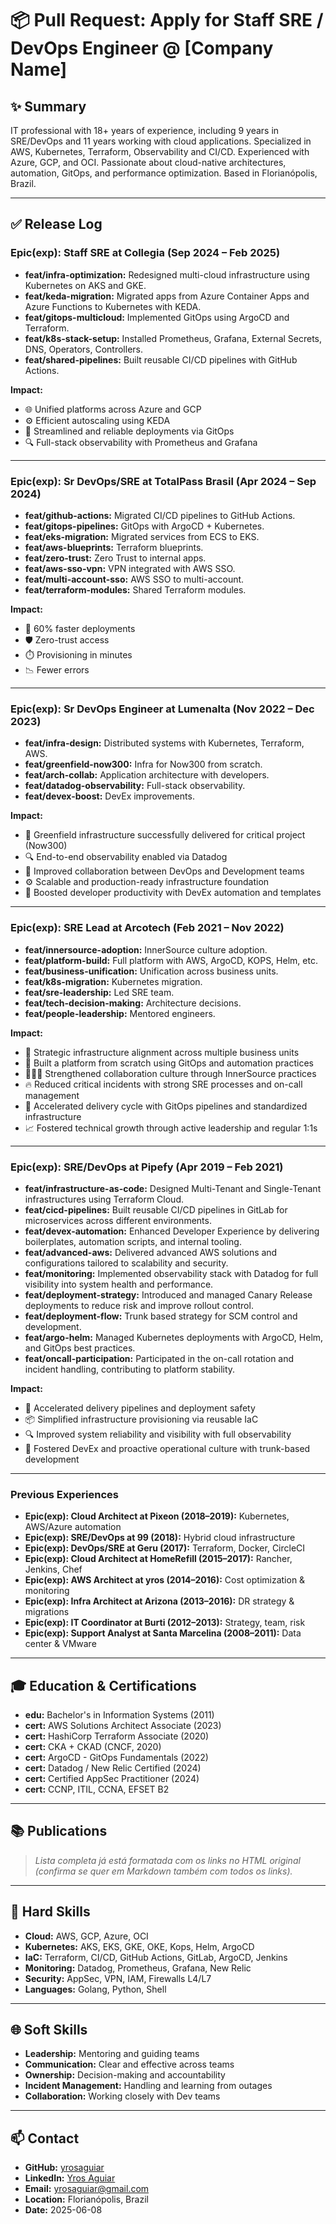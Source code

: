 # 📦 Pull Request: Apply for Staff SRE / DevOps Engineer @ [Company Name]

## ✨ Summary

IT professional with 18+ years of experience, including 9 years in SRE/DevOps and 11 years working with cloud applications. Specialized in AWS, Kubernetes, Terraform, Observability and CI/CD. Experienced with Azure, GCP, and OCI. Passionate about cloud-native architectures, automation, GitOps, and performance optimization. Based in Florianópolis, Brazil.

---

## ✅ Release Log

### **Epic(exp): Staff SRE at Collegia (Sep 2024 – Feb 2025)**

- **feat/infra-optimization:** Redesigned multi-cloud infrastructure using Kubernetes on AKS and GKE.
- **feat/keda-migration:** Migrated apps from Azure Container Apps and Azure Functions to Kubernetes with KEDA.
- **feat/gitops-multicloud:** Implemented GitOps using ArgoCD and Terraform.
- **feat/k8s-stack-setup:** Installed Prometheus, Grafana, External Secrets, DNS, Operators, Controllers.
- **feat/shared-pipelines:** Built reusable CI/CD pipelines with GitHub Actions.

**Impact:**
- 🌐 Unified platforms across Azure and GCP  
- ⚙️ Efficient autoscaling using KEDA  
- 🚀 Streamlined and reliable deployments via GitOps  
- 🔍 Full-stack observability with Prometheus and Grafana  

---

### **Epic(exp): Sr DevOps/SRE at TotalPass Brasil (Apr 2024 – Sep 2024)**

- **feat/github-actions:** Migrated CI/CD pipelines to GitHub Actions.
- **feat/gitops-pipelines:** GitOps with ArgoCD + Kubernetes.
- **feat/eks-migration:** Migrated services from ECS to EKS.
- **feat/aws-blueprints:** Terraform blueprints.
- **feat/zero-trust:** Zero Trust to internal apps.
- **feat/aws-sso-vpn:** VPN integrated with AWS SSO.
- **feat/multi-account-sso:** AWS SSO to multi-account.
- **feat/terraform-modules:** Shared Terraform modules.

**Impact:**
- 🚀 60% faster deployments  
- 🛡️ Zero-trust access  
- ⏱️ Provisioning in minutes  
- 📉 Fewer errors  

---

### **Epic(exp): Sr DevOps Engineer at Lumenalta (Nov 2022 – Dec 2023)**

- **feat/infra-design:** Distributed systems with Kubernetes, Terraform, AWS.
- **feat/greenfield-now300:** Infra for Now300 from scratch.
- **feat/arch-collab:** Application architecture with developers.
- **feat/datadog-observability:** Full-stack observability.
- **feat/devex-boost:** DevEx improvements.

**Impact:**
- 🧱 Greenfield infrastructure successfully delivered for critical project (Now300)  
- 🔍 End-to-end observability enabled via Datadog  
- 🤝 Improved collaboration between DevOps and Development teams  
- ⚙️ Scalable and production-ready infrastructure foundation  
- 🚀 Boosted developer productivity with DevEx automation and templates  

---

### **Epic(exp): SRE Lead at Arcotech (Feb 2021 – Nov 2022)**

- **feat/innersource-adoption:** InnerSource culture adoption.
- **feat/platform-build:** Full platform with AWS, ArgoCD, KOPS, Helm, etc.
- **feat/business-unification:** Unification across business units.
- **feat/k8s-migration:** Kubernetes migration.
- **feat/sre-leadership:** Led SRE team.
- **feat/tech-decision-making:** Architecture decisions.
- **feat/people-leadership:** Mentored engineers.

**Impact:**
- 🧭 Strategic infrastructure alignment across multiple business units  
- 🧱 Built a platform from scratch using GitOps and automation practices  
- 🧑‍🤝‍🧑 Strengthened collaboration culture through InnerSource practices  
- 🔥 Reduced critical incidents with strong SRE processes and on-call management  
- 🚀 Accelerated delivery cycle with GitOps pipelines and standardized infrastructure  
- 📈 Fostered technical growth through active leadership and regular 1:1s  

---

### **Epic(exp): SRE/DevOps at Pipefy (Apr 2019 – Feb 2021)**

- **feat/infrastructure-as-code:** Designed Multi-Tenant and Single-Tenant infrastructures using Terraform Cloud.
- **feat/cicd-pipelines:** Built reusable CI/CD pipelines in GitLab for microservices across different environments.
- **feat/devex-automation:** Enhanced Developer Experience by delivering boilerplates, automation scripts, and internal tooling.
- **feat/advanced-aws:** Delivered advanced AWS solutions and configurations tailored to scalability and security.
- **feat/monitoring:** Implemented observability stack with Datadog for full visibility into system health and performance.
- **feat/deployment-strategy:** Introduced and managed Canary Release deployments to reduce risk and improve rollout control.
- **feat/deployment-flow:** Trunk based strategy for SCM control and development.
- **feat/argo-helm:** Managed Kubernetes deployments with ArgoCD, Helm, and GitOps best practices.
- **feat/oncall-participation:** Participated in the on-call rotation and incident handling, contributing to platform stability.

**Impact:**
- 🚀 Accelerated delivery pipelines and deployment safety  
- 📦 Simplified infrastructure provisioning via reusable IaC  
- 🔍 Improved system reliability and visibility with full observability  
- 🧠 Fostered DevEx and proactive operational culture with trunk-based development  

---

### **Previous Experiences**

- **Epic(exp): Cloud Architect at Pixeon (2018–2019):** Kubernetes, AWS/Azure automation  
- **Epic(exp): SRE/DevOps at 99 (2018):** Hybrid cloud infrastructure  
- **Epic(exp): DevOps/SRE at Geru (2017):** Terraform, Docker, CircleCI  
- **Epic(exp): Cloud Architect at HomeRefill (2015–2017):** Rancher, Jenkins, Chef  
- **Epic(exp): AWS Architect at yros (2014–2016):** Cost optimization & monitoring  
- **Epic(exp): Infra Architect at Arizona (2013–2016):** DR strategy & migrations  
- **Epic(exp): IT Coordinator at Burti (2012–2013):** Strategy, team, risk  
- **Epic(exp): Support Analyst at Santa Marcelina (2008–2011):** Data center & VMware  

---

## 🎓 Education & Certifications

- **edu:** Bachelor's in Information Systems (2011)  
- **cert:** AWS Solutions Architect Associate (2023)  
- **cert:** HashiCorp Terraform Associate (2020)  
- **cert:** CKA + CKAD (CNCF, 2020)  
- **cert:** ArgoCD - GitOps Fundamentals (2022)  
- **cert:** Datadog / New Relic Certified (2024)  
- **cert:** Certified AppSec Practitioner (2024)  
- **cert:** CCNP, ITIL, CCNA, EFSET B2  

---

## 📚 Publications

> *Lista completa já está formatada com os links no HTML original (confirma se quer em Markdown também com todos os links).*

---

## 🧠 Hard Skills

- **Cloud:** AWS, GCP, Azure, OCI  
- **Kubernetes:** AKS, EKS, GKE, OKE, Kops, Helm, ArgoCD  
- **IaC:** Terraform, CI/CD, GitHub Actions, GitLab, ArgoCD, Jenkins  
- **Monitoring:** Datadog, Prometheus, Grafana, New Relic  
- **Security:** AppSec, VPN, IAM, Firewalls L4/L7  
- **Languages:** Golang, Python, Shell  

---

## 🌐 Soft Skills

- **Leadership:** Mentoring and guiding teams  
- **Communication:** Clear and effective across teams  
- **Ownership:** Decision-making and accountability  
- **Incident Management:** Handling and learning from outages  
- **Collaboration:** Working closely with Dev teams  

---

## 📫 Contact

- **GitHub:** [yrosaguiar](https://github.com/yrosaguiar)  
- **LinkedIn:** [Yros Aguiar](https://linkedin.com/in/yros-aguiar-6a893b32)  
- **Email:** yrosaguiar@gmail.com  
- **Location:** Florianópolis, Brazil  
- **Date:** 2025-06-08  
